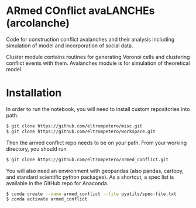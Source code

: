 # ARmed COnflict avaLANCHEs (arcolanche)

Code for construction conflict avalanches and their analysis including simulation of model
and incorporation of social data.

Cluster module contains routines for generating Voronoi cells and clustering conflict
events with them. Avalanches module is for simulation of theoretical model.

# Installation
In order to run the notebook, you will need to install custom repositories into path.
```bash
$ git clone https://github.com/eltrompetero/misc.git
$ git clone https://github.com/eltrompetero/workspace.git
```
Then the armed conflict repo needs to be on your path. From your working directory,
you should run
```bash
$ git clone https://github.com/eltrompetero/armed_conflict.git
```

You will also need an environment with geopandas (also pandas, cartopy, and standard
scientific python packages). As a shortcut, a spec list is available in the GitHub repo
for Anaconda.
```bash
$ conda create --name armed_conflict --file pyutils/spec-file.txt
$ conda activate armed_conflict
```

